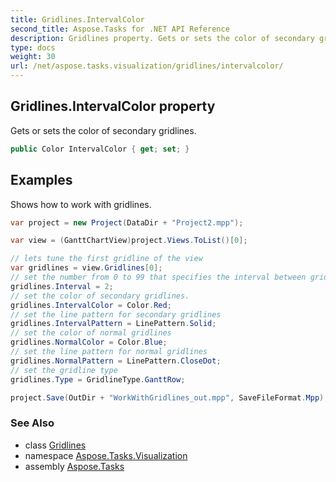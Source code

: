 ```yaml
---
title: Gridlines.IntervalColor
second_title: Aspose.Tasks for .NET API Reference
description: Gridlines property. Gets or sets the color of secondary gridlines
type: docs
weight: 30
url: /net/aspose.tasks.visualization/gridlines/intervalcolor/
---
```

## Gridlines.IntervalColor property

Gets or sets the color of secondary gridlines.

```csharp
public Color IntervalColor { get; set; }
```

## Examples

Shows how to work with gridlines.

```csharp
var project = new Project(DataDir + "Project2.mpp");

var view = (GanttChartView)project.Views.ToList()[0];

// lets tune the first gridline of the view
var gridlines = view.Gridlines[0];
// set the number from 0 to 99 that specifies the interval between gridlines.
gridlines.Interval = 2;
// set the color of secondary gridlines.
gridlines.IntervalColor = Color.Red;
// set the line pattern for secondary gridlines
gridlines.IntervalPattern = LinePattern.Solid;
// set the color of normal gridlines
gridlines.NormalColor = Color.Blue;
// set the line pattern for normal gridlines
gridlines.NormalPattern = LinePattern.CloseDot;
// set the gridline type
gridlines.Type = GridlineType.GanttRow;

project.Save(OutDir + "WorkWithGridlines_out.mpp", SaveFileFormat.Mpp);
```

### See Also

* class [Gridlines](../)
* namespace [Aspose.Tasks.Visualization](../../gridlines/)
* assembly [Aspose.Tasks](../../../)


